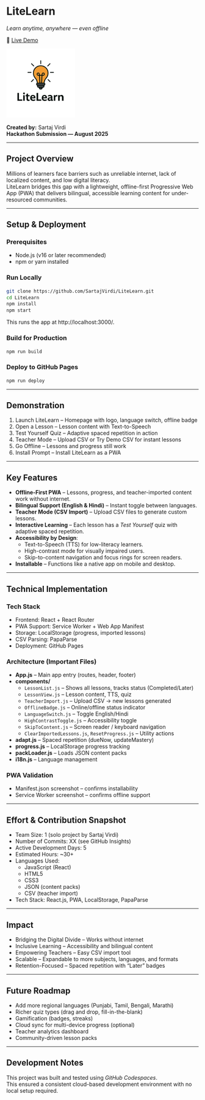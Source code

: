 # LiteLearn  
*Learn anytime, anywhere — even offline*  

🔗 [Live Demo](https://SartajVirdi.github.io/LiteLearn) 

<p align="left">
  <img src="assets/logo_readme.png" alt="LiteLearn Logo" width="180"/>
</p>

**Created by:** Sartaj Virdi  
**Hackathon Submission — August 2025**  

---

## Project Overview  
Millions of learners face barriers such as unreliable internet, lack of localized content, and low digital literacy.  
LiteLearn bridges this gap with a lightweight, offline-first Progressive Web App (PWA) that delivers bilingual, accessible learning content for under-resourced communities.  

---

## Setup & Deployment  

### Prerequisites
- Node.js (v16 or later recommended)  
- npm or yarn installed  

### Run Locally
```bash
git clone https://github.com/SartajVirdi/LiteLearn.git
cd LiteLearn
npm install
npm start
```
This runs the app at http://localhost:3000/.
### Build for Production
```bash
npm run build
```
### Deploy to GitHub Pages
```bash
npm run deploy
```

---

## Demonstration  
1. Launch LiteLearn – Homepage with logo, language switch, offline badge  
2. Open a Lesson – Lesson content with Text-to-Speech  
3. Test Yourself Quiz – Adaptive spaced repetition in action  
4. Teacher Mode – Upload CSV or Try Demo CSV for instant lessons  
5. Go Offline – Lessons and progress still work  
6. Install Prompt – Install LiteLearn as a PWA  

---

## Key Features  
- **Offline-First PWA** – Lessons, progress, and teacher-imported content work without internet.  
- **Bilingual Support (English & Hindi)** – Instant toggle between languages.  
- **Teacher Mode (CSV Import)** – Upload CSV files to generate custom lessons.  
- **Interactive Learning** – Each lesson has a *Test Yourself* quiz with adaptive spaced repetition.  
- **Accessibility by Design**:  
  - Text-to-Speech (TTS) for low-literacy learners.  
  - High-contrast mode for visually impaired users.  
  - Skip-to-content navigation and focus rings for screen readers.  
- **Installable** – Functions like a native app on mobile and desktop.  

---

## Technical Implementation  

### Tech Stack  
- Frontend: React + React Router  
- PWA Support: Service Worker + Web App Manifest  
- Storage: LocalStorage (progress, imported lessons)  
- CSV Parsing: PapaParse  
- Deployment: GitHub Pages  

### Architecture (Important Files)  
- **App.js** – Main app entry (routes, header, footer)  
- **components/**  
  - `LessonList.js` – Shows all lessons, tracks status (Completed/Later)  
  - `LessonView.js` – Lesson content, TTS, quiz  
  - `TeacherImport.js` – Upload CSV → new lessons generated  
  - `OfflineBadge.js` – Online/offline status indicator  
  - `LanguageSwitch.js` – Toggle English/Hindi  
  - `HighContrastToggle.js` – Accessibility toggle  
  - `SkipToContent.js` – Screen reader / keyboard navigation  
  - `ClearImportedLessons.js`, `ResetProgress.js` – Utility actions  
- **adapt.js** – Spaced repetition (dueNow, updateMastery)  
- **progress.js** – LocalStorage progress tracking  
- **packLoader.js** – Loads JSON content packs  
- **i18n.js** – Language management  

### PWA Validation  
- Manifest.json screenshot – confirms installability  
- Service Worker screenshot – confirms offline support  

---

## Effort & Contribution Snapshot  
- Team Size: 1 (solo project by Sartaj Virdi)  
- Number of Commits: XX (see GitHub Insights)  
- Active Development Days: 5  
- Estimated Hours: ~30+  
- Languages Used:  
  - JavaScript (React)  
  - HTML5  
  - CSS3  
  - JSON (content packs)  
  - CSV (teacher import)  
- Tech Stack: React.js, PWA, LocalStorage, PapaParse  

---

## Impact  
- Bridging the Digital Divide – Works without internet  
- Inclusive Learning – Accessibility and bilingual content  
- Empowering Teachers – Easy CSV import tool  
- Scalable – Expandable to more subjects, languages, and formats  
- Retention-Focused – Spaced repetition with “Later” badges  

---

## Future Roadmap  
- Add more regional languages (Punjabi, Tamil, Bengali, Marathi)  
- Richer quiz types (drag and drop, fill-in-the-blank)  
- Gamification (badges, streaks)  
- Cloud sync for multi-device progress (optional)  
- Teacher analytics dashboard  
- Community-driven lesson packs

---

## Development Notes

This project was built and tested using *GitHub Codespaces*.  
This ensured a consistent cloud-based development environment with no local setup required.
